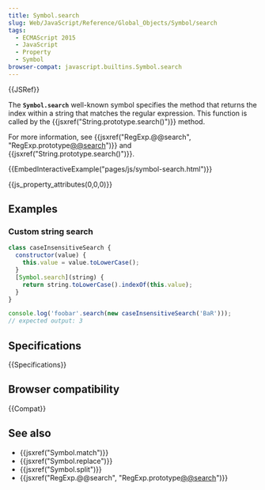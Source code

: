 ```yaml
---
title: Symbol.search
slug: Web/JavaScript/Reference/Global_Objects/Symbol/search
tags:
  - ECMAScript 2015
  - JavaScript
  - Property
  - Symbol
browser-compat: javascript.builtins.Symbol.search
---
```

{{JSRef}}

The **`Symbol.search`** well-known symbol specifies the method that returns the
index within a string that matches the regular expression. This function is
called by the {{jsxref("String.prototype.search()")}} method.

For more information, see
{{jsxref("RegExp.@@search", "RegExp.prototype[@@search]()")}}
and {{jsxref("String.prototype.search()")}}.

{{EmbedInteractiveExample("pages/js/symbol-search.html")}}

{{js_property_attributes(0,0,0)}}

## Examples

### Custom string search

```js
class caseInsensitiveSearch {
  constructor(value) {
    this.value = value.toLowerCase();
  }
  [Symbol.search](string) {
    return string.toLowerCase().indexOf(this.value);
  }
}

console.log('foobar'.search(new caseInsensitiveSearch('BaR')));
// expected output: 3
```

## Specifications

{{Specifications}}

## Browser compatibility

{{Compat}}

## See also

- {{jsxref("Symbol.match")}}
- {{jsxref("Symbol.replace")}}
- {{jsxref("Symbol.split")}}
- {{jsxref("RegExp.@@search", "RegExp.prototype[@@search]()")}}
